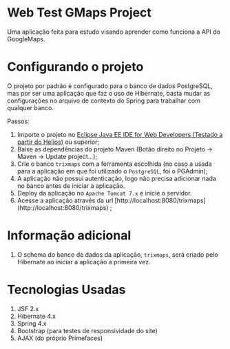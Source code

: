 Web Test GMaps Project
======================

Uma aplicação feita para estudo visando aprender como funciona a API do GoogleMaps.

Configurando o projeto
=====================

O projeto por padrão é configurado para o banco de dados PostgreSQL, mas por ser uma aplicação que faz o uso de Hibernate, basta mudar as configurações no arquivo de contexto do Spring para trabalhar com qualquer banco.

Passos:

1. Importe o projeto no  [Eclipse Java EE IDE for Web Developers (Testado a partir do Helios)](http://www.eclipse.org/downloads/) ou superior;
2.  Baixe as dependências do projeto Maven (Botão direito no Projeto -> Maven -> Update project...);
3.  Crie o banco `trixmaps` com a ferramenta escolhida (no caso a usada para a aplicação em que foi utilizado o `PostgreSQL`, foi o PGAdmin);
4.  A aplicação não possui autenticação, logo não precisa adicionar nada no banco antes de iniciar a aplicação.
5.  Deploy da aplicação no `Apache Tomcat 7.x` e inicie o servidor.
6.  Acesse a aplicação através da url [http://localhost:8080/trixmaps] (http://localhost:8080/trixmaps) ;

Informação adicional
=====================

1. O schema do banco de dados da aplicação, `trixmaps`, será criado pelo Hibernate ao iniciar a aplicação a primeira vez.

Tecnologias Usadas
==============
1. JSF 2.x
2. Hibernate 4.x
3. Spring 4.x
4. Bootstrap (para testes de responsividade do site)
5. AJAX (do próprio Primefaces)
